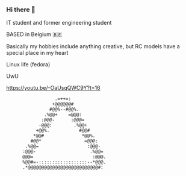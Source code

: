### Hi there 👋

IT student and former engineering student

BASED in Belgium 🇧🇪

Basically my hobbies include anything creative, but RC models have a special place in my heart

Linux life (fedora)

UwU

https://youtu.be/-OaUsqQWC9Y?t=16


                      .=++=:                      
                     +@@@@@@#                     
                    #@@%--#@@%.                   
                  .%@@+    =@@@:                  
                 :@@@-      :@@@=                 
                -@@@:        .%@@+                
               +@@%.           #@@#               
              *@@#              *@@%.             
             #@@*                =@@@:            
           .%@@=                  :@@@-           
          :@@@-                    .%@@=          
          @@@=                      :@@@.         
          %@@#=-::::::::::::::::::--*@@@.         
          .*@@@@@@@@@@@@@@@@@@@@@@@@@@#:    

<!--
**trifoil/trifoil** is a ✨ _special_ ✨ repository because its `README.md` (this file) appears on your GitHub profile.

Here are some ideas to get you started:

- 🔭 I’m currently working on ...
- 🌱 I’m currently learning ...
- 👯 I’m looking to collaborate on ...
- 🤔 I’m looking for help with ...
- 💬 Ask me about ...
- 📫 How to reach me: ...
- 😄 Pronouns: ...
- ⚡ Fun fact: ...
-->
